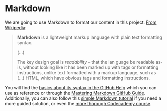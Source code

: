 # Markdown

We are going to use Markdown to format our content in this project. [From Wikipedia](https://en.wikipedia.org/wiki/Markdown):

> **Markdown** is a lightweight markup language with plain text formatting syntax.
> 
> (...)
> 
> The key design goal is _readability_ – that the lan guage be readable as-is, without looking like it has been marked up with tags or formatting instructions, unlike text formatted with a markup language, such as (...) HTML, which have obvious tags and formatting instructions. 

You will find the [basics about its syntax in the GitHub Help](https://help.github.com/articles/basic-writing-and-formatting-syntax/) which you can use as reference or through the [Mastering Markdown GitHub Guide](https://guides.github.com/features/mastering-markdown/). Additionally, you can also follow this [simple Markdown tutorial](https://www.markdowntutorial.com/
) if you need a more guided solution, or even the [more thorough Codecademy course](https://www.codecademy.com/courses/web-intermediate-en-Bw3bg/0/1
).

